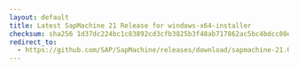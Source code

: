 ```yaml
---
layout: default
title: Latest SapMachine 21 Release for windows-x64-installer
checksum: sha256 1d37dc224bc1c83892cd3cfb3825b3f48ab717862ac5bc4bdcc80e46d4fb1c01
redirect_to:
  - https://github.com/SAP/SapMachine/releases/download/sapmachine-21.0.4/sapmachine-jre-21.0.4_windows-x64_bin.msi
---
```

